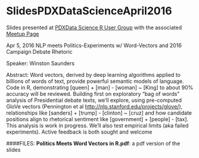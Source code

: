 # SlidesPDXDataScienceApril2016
Slides presented at [PDXData Science R User Group](http://pdxdata.org/) with the associated [Meetup Page](http://www.meetup.com/portland-r-user-group/events/229130207/)

Apr 5, 2016
NLP meets Politics-Experiment­s w/ Word-Vectors and 2016 Campaign Debate Rhetoric

Speaker: Winston Saunders

Abstract: Word vectors, derived by deep learning algorithms applied to billions of words of text, provide powerful semantic models of language. Code in R, demonstrating [queen] + [man] - [woman] ~ [King] to about 90% accuracy will be reviewed. Building first on exploratory “bag of words” analysis of Presidential debate texts, we’ll explore, using pre-computed GloVe vectors (Pennington et al http://nlp.stanford.edu/projects/glove/), relationships like [sanders] + [trump] - [clinton] ~ [cruz] and how candidate positions align to rhetorical sentiment like [government] + [people] - [tax]. This analysis is work in progress. We’ll also test empirical limits (aka failed experiments). Active feedback is both sought and welcome

####FILES:
__Politics Meets Word Vectors in R.pdf__: a pdf version of the slides  
